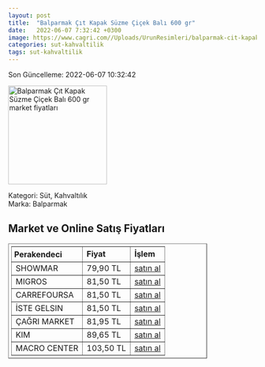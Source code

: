 ```yaml
---
layout: post
title:  "Balparmak Çıt Kapak Süzme Çiçek Balı 600 gr"
date:   2022-06-07 7:32:42 +0300
image: https://www.cagri.com//Uploads/UrunResimleri/balparmak-cit-kapak-suzme-cicek-bali-600-7822.jpg
categories: sut-kahvaltilik
tags: sut-kahvaltilik
---
```


Son Güncelleme: 2022-06-07 10:32:42

<img src="https://www.cagri.com//Uploads/UrunResimleri/balparmak-cit-kapak-suzme-cicek-bali-600-7822.jpg" width="200" alt="Balparmak Çıt Kapak Süzme Çiçek Balı 600 gr market fiyatları" />

Kategori: Süt, Kahvaltılık
<br />
Marka: Balparmak

<h2>Market ve Online Satış Fiyatları</h2>

<table border="1" style="padding: 5px;width:80%;">
  <tr>
    <td style="padding: 5px;"><strong>Perakendeci</strong></td>
    <td><strong>Fiyat</strong></td>
    <td><strong>İşlem</strong></td>
  </tr>
  <tr>
              <td title="Showmar">SHOWMAR</td>
              <td>79,90 TL</td>
              <td><a title="Showmar" target="_blank" href="https://www.showmar.com.tr/urun/balparmak-cicek-bali-600gr-sikma">satın al</a></td>
            </tr><tr>
              <td title="Migros">MIGROS</td>
              <td>81,50 TL</td>
              <td><a title="Migros" target="_blank" href="https://www.migros.com.tr/balparmak-cit-kapak-cicek-bali-600-g-p-6c00bb">satın al</a></td>
            </tr><tr>
              <td title="CarrefourSA">CARREFOURSA</td>
              <td>81,50 TL</td>
              <td><a title="CarrefourSA" target="_blank" href="https://www.carrefoursa.com/balparmak-citkapak-cicek-bali-600-g-p-30089274">satın al</a></td>
            </tr><tr>
              <td title="İste Gelsin">İSTE GELSIN</td>
              <td>81,50 TL</td>
              <td><a title="İste Gelsin" target="_blank" href="https://www.istegelsin.com/urun/balparmak-cit-kapak-suzme-cicek-bali-600-gr_BLP14-AD">satın al</a></td>
            </tr><tr>
              <td title="Çağrı Market">ÇAĞRI MARKET</td>
              <td>81,95 TL</td>
              <td><a title="Çağrı Market" target="_blank" href="https://www.cagri.com/balparmak-cit-kapak-suzme-cicek-bali-600-gr">satın al</a></td>
            </tr><tr>
              <td title="Kim">KIM</td>
              <td>89,65 TL</td>
              <td><a title="Kim" target="_blank" href="https://www.kimgeldi.com/balparmak-cicek-bali-citkapak-600-gr">satın al</a></td>
            </tr><tr>
              <td title="Macro Center">MACRO CENTER</td>
              <td>103,50 TL</td>
              <td><a title="Macro Center" target="_blank" href="https://www.macrocenter.com.tr/balparmak-citkapak-ozel-secim-cicek-bali-600-g-p-6c0701">satın al</a></td>
            </tr>
</table>
